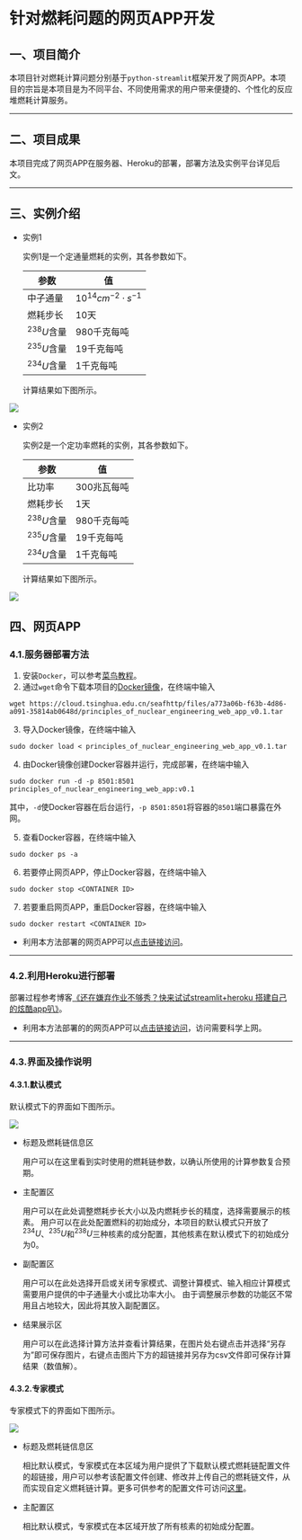 # 针对燃耗问题的网页APP开发

## 一、项目简介

本项目针对燃耗计算问题分别基于`python-streamlit`框架开发了网页APP。本项目的宗旨是本项目是为不同平台、不同使用需求的用户带来便捷的、个性化的反应堆燃耗计算服务。

---

## 二、项目成果

本项目完成了网页APP在服务器、Heroku的部署，部署方法及实例平台详见后文。

---

## 三、实例介绍

* 实例1

  实例1是一个定通量燃耗的实例，其各参数如下。

  | 参数 | 值 |
  | --- | --- |
  | 中子通量 | ${10}^{14}{cm}^{-2}\cdot{s}^{-1}$ |
  | 燃耗步长 | 10天 |
  | ${}^{238}U$含量 | 980千克每吨 |
  | ${}^{235}U$含量 | 19千克每吨 |
  | ${}^{234}U$含量 | 1千克每吨 |

  计算结果如下图所示。

![](./.pic/example1.png)

* 实例2

  实例2是一个定功率燃耗的实例，其各参数如下。

  | 参数 | 值 |
  | --- | --- |
  | 比功率 | 300兆瓦每吨 |
  | 燃耗步长 | 1天 |
  | ${}^{238}U$含量 | 980千克每吨 |
  | ${}^{235}U$含量 | 19千克每吨 |
  | ${}^{234}U$含量 | 1千克每吨 |

  计算结果如下图所示。

![](./.pic/example2.png)

## 四、网页APP

### 4.1.服务器部署方法

1. 安装`Docker`，可以参考[菜鸟教程](https://www.runoob.com/docker/docker-tutorial.html)。
2. 通过`wget`命令下载本项目的[Docker镜像](https://cloud.tsinghua.edu.cn/f/9d47b47f1e804521bec7/)，在终端中输入

```
wget https://cloud.tsinghua.edu.cn/seafhttp/files/a773a06b-f63b-4d86-a091-35814ab0648d/principles_of_nuclear_engineering_web_app_v0.1.tar
```

3. 导入Docker镜像，在终端中输入

```
sudo docker load < principles_of_nuclear_engineering_web_app_v0.1.tar
```

4. 由Docker镜像创建Docker容器并运行，完成部署，在终端中输入

```
sudo docker run -d -p 8501:8501 principles_of_nuclear_engineering_web_app:v0.1
```

其中，`-d`使Docker容器在后台运行，`-p 8501:8501`将容器的`8501`端口暴露在外网。

5. 查看Docker容器，在终端中输入

```
sudo docker ps -a
```

6. 若要停止网页APP，停止Docker容器，在终端中输入

```
sudo docker stop <CONTAINER ID>
```

7. 若要重启网页APP，重启Docker容器，在终端中输入

```
sudo docker restart <CONTAINER ID>
```

* 利用本方法部署的网页APP可以[点击链接访问](http://http://180.76.237.109:8501/)。

---

### 4.2.利用Heroku进行部署

部署过程参考博客[《还在嫌弃作业不够秀？快来试试streamlit+heroku 搭建自己的炫酷app叭》](https://blog.csdn.net/weixin_44984664/article/details/105776080)。

* 利用本方法部署的的网页APP可以[点击链接访问](https://burnup-calculator.herokuapp.com/)，访问需要科学上网。

---

### 4.3.界面及操作说明

#### 4.3.1.默认模式

默认模式下的界面如下图所示。

![](./.pic/interface_default.png)

* 标题及燃耗链信息区

  用户可以在这里看到实时使用的燃耗链参数，以确认所使用的计算参数复合预期。

* 主配置区

  用户可以在此处调整燃耗步长大小以及内燃耗步长的精度，选择需要展示的核素。
  用户可以在此处配置燃料的初始成分，本项目的默认模式只开放了${}^{234}U$、${}^{235}U$和${}^{238}U$三种核素的成分配置，其他核素在默认模式下的初始成分为0。

* 副配置区

  用户可以在此处选择开启或关闭专家模式、调整计算模式、输入相应计算模式需要用户提供的中子通量大小或比功率大小。
  由于调整展示参数的功能区不常用且占地较大，因此将其放入副配置区。

* 结果展示区

  用户可以在此选择计算方法并查看计算结果，在图片处右键点击并选择“另存为”即可保存图片，右键点击图片下方的超链接并另存为csv文件即可保存计算结果（数值解）。

#### 4.3.2.专家模式

专家模式下的界面如下图所示。

![](./.pic/interface_expert.png)

* 标题及燃耗链信息区

  相比默认模式，专家模式在本区域为用户提供了下载默认模式燃耗链配置文件的超链接，用户可以参考该配置文件创建、修改并上传自己的燃耗链文件，从而实现自定义燃耗链计算。更多可供参考的配置文件可访问[这里](https://gitee.com/kzj18/principles_of_-nuclear_-engineering/tree/master/Examples)。

* 主配置区

  相比默认模式，专家模式在本区域开放了所有核素的初始成分配置。